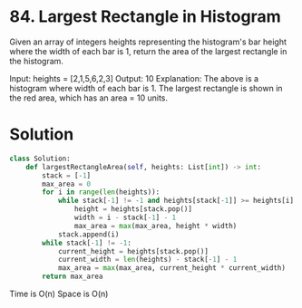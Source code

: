 # 84. Largest Rectangle in Histogram
Given an array of integers heights representing the histogram's bar height where the width of each bar is 1, return the area of the largest rectangle in the histogram.

Input: heights = [2,1,5,6,2,3]
Output: 10
Explanation: The above is a histogram where width of each bar is 1.
The largest rectangle is shown in the red area, which has an area = 10 units.

# Solution

```python
class Solution:
    def largestRectangleArea(self, heights: List[int]) -> int:
        stack = [-1]
        max_area = 0
        for i in range(len(heights)):
            while stack[-1] != -1 and heights[stack[-1]] >= heights[i]:
                height = heights[stack.pop()]
                width = i - stack[-1] - 1
                max_area = max(max_area, height * width)
            stack.append(i)
        while stack[-1] != -1:
            current_height = heights[stack.pop()]
            current_width = len(heights) - stack[-1] - 1
            max_area = max(max_area, current_height * current_width)
        return max_area
```

Time is O(n) Space is O(n)

